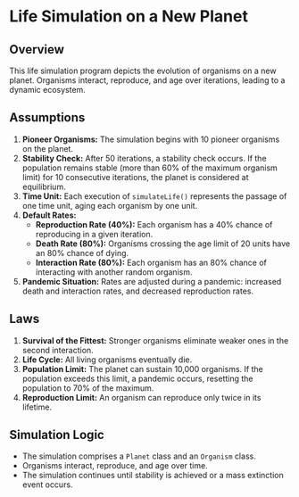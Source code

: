 # Life Simulation on a New Planet

## Overview
This life simulation program depicts the evolution of organisms on a new planet. Organisms interact, reproduce, and age over iterations, leading to a dynamic ecosystem.

## Assumptions
1. **Pioneer Organisms:** The simulation begins with 10 pioneer organisms on the planet.
2. **Stability Check:** After 50 iterations, a stability check occurs. If the population remains stable (more than 60% of the maximum organism limit) for 10 consecutive iterations, the planet is considered at equilibrium.
3. **Time Unit:** Each execution of `simulateLife()` represents the passage of one time unit, aging each organism by one unit.
4. **Default Rates:**
    - **Reproduction Rate (40%):** Each organism has a 40% chance of reproducing in a given iteration.
    - **Death Rate (80%):** Organisms crossing the age limit of 20 units have an 80% chance of dying.
    - **Interaction Rate (80%):** Each organism has an 80% chance of interacting with another random organism.
5. **Pandemic Situation:** Rates are adjusted during a pandemic: increased death and interaction rates, and decreased reproduction rates.

## Laws
1. **Survival of the Fittest:** Stronger organisms eliminate weaker ones in the second interaction.
2. **Life Cycle:** All living organisms eventually die.
3. **Population Limit:** The planet can sustain 10,000 organisms. If the population exceeds this limit, a pandemic occurs, resetting the population to 70% of the maximum.
4. **Reproduction Limit:** An organism can reproduce only twice in its lifetime.

## Simulation Logic
- The simulation comprises a `Planet` class and an `Organism` class.
- Organisms interact, reproduce, and age over time.
- The simulation continues until stability is achieved or a mass extinction event occurs.
